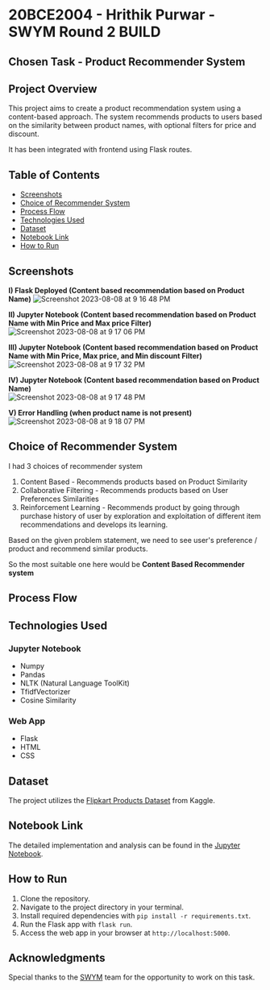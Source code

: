 # 20BCE2004 - Hrithik Purwar - SWYM Round 2 BUILD
## Chosen Task - Product Recommender System

## Project Overview

This project aims to create a product recommendation system using a content-based approach. The system recommends products to users based on the similarity between product names, with optional filters for price and discount.

It has been integrated with frontend using Flask routes.

## Table of Contents

- [Screenshots](#screenshots)
- [Choice of Recommender System](#choice-of-recommender-system)
- [Process Flow](#process-flow)
- [Technologies Used](#technologies-used)
- [Dataset](#dataset)
- [Notebook Link](#notebook-link)
- [How to Run](#how-to-run)

## Screenshots

<b>I) Flask Deployed (Content based recommendation based on Product Name)</b>
![Screenshot 2023-08-08 at 9 16 48 PM](https://github.com/hrithikpurwar/SWYMtask/assets/72293452/b7246171-cf86-4d96-8362-dd0a1129ce72)

<b>II) Jupyter Notebook (Content based recommendation based on Product Name with Min Price and Max price Filter)</b><br>
![Screenshot 2023-08-08 at 9 17 06 PM](https://github.com/hrithikpurwar/SWYMtask/assets/72293452/38c3e43c-6613-4183-8b15-d77f79e87c7a)

<b>III) Jupyter Notebook (Content based recommendation based on Product Name with Min Price, Max price, and Min discount Filter)</b><br>
![Screenshot 2023-08-08 at 9 17 32 PM](https://github.com/hrithikpurwar/SWYMtask/assets/72293452/a47eb65d-451b-474f-b1fe-fbc5b20eeeca)

<b>IV) Jupyter Notebook (Content based recommendation based on Product Name)</b><br>
![Screenshot 2023-08-08 at 9 17 48 PM](https://github.com/hrithikpurwar/SWYMtask/assets/72293452/1de36a39-63c2-487b-92d1-ef9b7e4f37fa)

<b>V) Error Handling (when product name is not present)</b><br>
![Screenshot 2023-08-08 at 9 18 07 PM](https://github.com/hrithikpurwar/SWYMtask/assets/72293452/ec7a226f-f45c-414e-9d38-bb26363b46ae)


## Choice of Recommender System

I had 3 choices of recommender system

1. Content Based - Recommends products based on Product Similarity
2. Collaborative Filtering - Recommends products based on User Preferences Similarities
3. Reinforcement Learning - Recommends product by going through purchase history of user by exploration and exploitation of different item recommendations and develops its learning.

Based on the given problem statement, we need to see user's preference / product and recommend similar products.

So the most suitable one here would be <b>Content Based Recommender system</b>

## Process Flow

## Technologies Used

### Jupyter Notebook
- Numpy
- Pandas
- NLTK (Natural Language ToolKit)
- TfidfVectorizer
- Cosine Similarity

### Web App
- Flask
- HTML
- CSS


## Dataset

The project utilizes the [Flipkart Products Dataset](https://www.kaggle.com/datasets/PromptCloudHQ/flipkart-products) from Kaggle.

## Notebook Link

The detailed implementation and analysis can be found in the [Jupyter Notebook](https://www.kaggle.com/hrithikpurwar/swym-task).

## How to Run

1. Clone the repository.
2. Navigate to the project directory in your terminal.
3. Install required dependencies with `pip install -r requirements.txt`.
4. Run the Flask app with `flask run`.
5. Access the web app in your browser at `http://localhost:5000`.


## Acknowledgments

Special thanks to the [SWYM](https://swym.it) team for the opportunity to work on this task.





